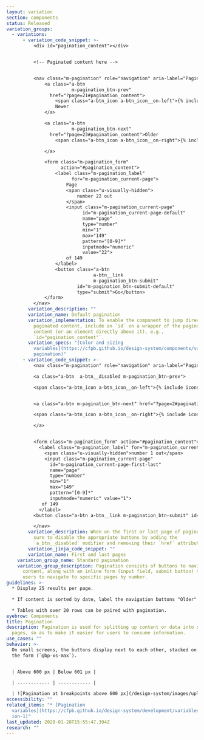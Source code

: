```yaml
---
layout: variation
section: components
status: Released
variation_groups:
  - variations:
      - variation_code_snippet: >-
          <div id="pagination_content"></div>


          <!-- Paginated content here -->


          <nav class="m-pagination" role="navigation" aria-label="Pagination">
              <a class="a-btn
                        m-pagination_btn-prev"
                href="?page=21#pagination_content">
                  <span class="a-btn_icon a-btn_icon__on-left">{% include icons/left.svg %}</span>
                  Newer
              </a>

              <a class="a-btn
                        m-pagination_btn-next"
                href="?page=23#pagination_content">Older
                  <span class="a-btn_icon a-btn_icon__on-right">{% include icons/right.svg %}</span>

              </a>

              <form class="m-pagination_form"
                    action="#pagination_content">
                  <label class="m-pagination_label"
                        for="m-pagination_current-page">
                      Page
                      <span class="u-visually-hidden">
                          number 22 out
                      </span>
                      <input class="m-pagination_current-page"
                            id="m-pagination_current-page-default"
                            name="page"
                            type="number"
                            min="1"
                            max="149"
                            pattern="[0-9]*"
                            inputmode="numeric"
                            value="22">
                      of 149
                  </label>
                  <button class="a-btn
                                a-btn__link
                                m-pagination_btn-submit"
                          id="m-pagination_btn-submit-default"
                          type="submit">Go</button>
              </form>
          </nav>
        variation_description: ""
        variation_name: Default pagination
        variation_implementation: To enable the component to jump directly to the
          paginated content, include an `id` on a wrapper of the paginated
          content (or an element directly above it), e.g.,
          `id="pagination_content"`.
        variation_specs: "[Color and sizing
          variables](https://cfpb.github.io/design-system/components/variables#\
          pagination)"
      - variation_code_snippet: >-
          <nav class="m-pagination" role="navigation" aria-label="Pagination">

          <a class="a-btn  a-btn__disabled m-pagination_btn-prev">

          <span class="a-btn_icon a-btn_icon__on-left">{% include icons/left.svg %}</span>        Newer </a>


          <a class="a-btn m-pagination_btn-next" href="?page=2#pagination_content">        Older

          <span class="a-btn_icon a-btn_icon__on-right">{% include icons/right.svg %}</span>

          </a>


          <form class="m-pagination_form" action="#pagination_content">
            <label class="m-pagination_label" for="m-pagination_current-page">  Page
              <span class="u-visually-hidden">number 1 out</span>
              <input class="m-pagination_current-page"
                id="m-pagination_current-page-first-last"
                name="page"
                type="number"
                min="1"
                max="149"
                pattern="[0-9]*"
                inputmode="numeric" value="1">
             of 149
            </label>
          <button class="a-btn a-btn__link m-pagination_btn-submit" id="m-pagination_btn-submit-first-last" type="submit">Go</button> </form>

          </nav>
        variation_description: When on the first or last page of paginated content, be
          sure to disable the appropriate buttons by adding the
          `a_btn__disabled` modifier and removing their `href` attribute.
        variation_jinja_code_snippet: ""
        variation_name: First and last pages
    variation_group_name: Standard pagination
    variation_group_description: Pagination consists of buttons to navigate through
      content, along with an inline form (input field, submit button) to enable
      users to navigate to specific pages by number.
guidelines: >-
  * Display 25 results per page. 

  * If content is sorted by date, label the navigation buttons "Older" and "Newer"; otherwise, label the buttons "Previous" and "Next". 

  * Tables with over 20 rows can be paired with pagination.
eyebrow: Components
title: Pagination
description: Pagination is used for splitting up content or data into several
  pages, so as to make it easier for users to consume information.
use_cases: ""
behavior: >-
  On small screens, the buttons display next to each other, stacked on top of
  the form (`@bp-xs-max`).


  | Above 600 px | Below 601 px |

  | ------------ | ------------ |

  | ![Pagination at breakpoints above 600 px](/design-system/images/uploads/screen-shot-2021-01-22-at-5.02.03-pm.png) | ![Pagination at breakpoints below 601 px](/design-system/images/uploads/screen-shot-2021-01-22-at-5.02.30-pm.png) |
accessibility: ""
related_items: "* [Pagination
  variables](https://cfpb.github.io/design-system/development/variables#paginat\
  ion-1)"
last_updated: 2020-01-28T15:55:47.394Z
research: ""
---
```

